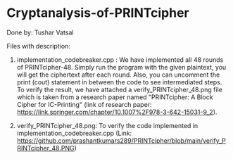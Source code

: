 # Cryptanalysis-of-PRINTcipher

Done by: Tushar Vatsal

Files with description:
1) implementation_codebreaker.cpp : We have implemented all 48 rounds of PRINTcipher-48. Simply run the program with the given plaintext, you will get the 
    ciphertext after each round. Also, you can uncomment the print (cout) statement in between the code to see intermediated steps. To verify the result,
    we have attached a verify_PRINTcipher_48.png file which is taken from a research paper named "PRINTcipher: A Block Cipher for IC-Printing"
    (link of research paper: https://link.springer.com/chapter/10.1007%2F978-3-642-15031-9_2).

2) verify_PRINTcipher_48.png: To verify the code implemented in implementation_codebreaker.cpp (Link: https://github.com/prashantkumars289/PRINTcipher/blob/main/verify_PRINTcipher_48.PNG)


